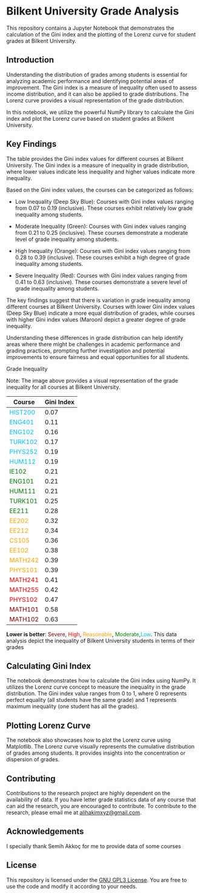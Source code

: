 # Bilkent University Grade Analysis

This repository contains a Jupyter Notebook that demonstrates the calculation of the Gini index and the plotting of the Lorenz curve for student grades at Bilkent University.

## Introduction
Understanding the distribution of grades among students is essential for analyzing academic performance and identifying potential areas of improvement. The Gini index is a measure of inequality often used to assess income distribution, and it can also be applied to grade distributions. The Lorenz curve provides a visual representation of the grade distribution.

In this notebook, we utilize the powerful NumPy library to calculate the Gini index and plot the Lorenz curve based on student grades at Bilkent University.

## Key Findings

The table provides the Gini index values for different courses at Bilkent University. The Gini index is a measure of inequality in grade distribution, where lower values indicate less inequality and higher values indicate more inequality.

Based on the Gini index values, the courses can be categorized as follows:

-  Low Inequality (Deep Sky Blue): Courses with Gini index values ranging from 0.07 to 0.19 (inclusive). These courses exhibit relatively low grade inequality among students.

-   Moderate Inequality (Green): Courses with Gini index values ranging from 0.21 to 0.25 (inclusive). These courses demonstrate a moderate level of grade inequality among students.

-   High Inequality (Orange): Courses with Gini index values ranging from 0.28 to 0.39 (inclusive). These courses exhibit a high degree of grade inequality among students.

-   Severe Inequality (Red): Courses with Gini index values ranging from 0.41 to 0.63 (inclusive). These courses demonstrate a severe level of grade inequality among students.

The key findings suggest that there is variation in grade inequality among different courses at Bilkent University. Courses with lower Gini index values (Deep Sky Blue) indicate a more equal distribution of grades, while courses with higher Gini index values (Maroon) depict a greater degree of grade inequality.

Understanding these differences in grade distribution can help identify areas where there might be challenges in academic performance and grading practices, prompting further investigation and potential improvements to ensure fairness and equal opportunities for all students.

Grade Inequality

Note: The image above provides a visual representation of the grade inequality for all courses at Bilkent University.


|Course|Gini Index|
|---|---|
|<font color="deepskyblue">HIST200</font>|0.07|
|<font color="deepskyblue">ENG401</font>|0.11|
|<font color="deepskyblue">ENG102</font>|0.16|
|<font color="deepskyblue">TURK102</font>|0.17|
|<font color="deepskyblue">PHYS252</font>|0.19|
|<font color="deepskyblue">HUM112</font>|0.19|
|<font color="green">IE102</font>|0.21|
|<font color="green">ENG101</font>|0.21|
|<font color="green">HUM111</font>|0.21|
|<font color="green">TURK101</font>|0.25|
|<font color="green">EE211</font>|0.28|
|<font color="orange">EE202</font>|0.32|
|<font color="orange">EE212</font>|0.34|
|<font color="orange">CS105</font>|0.36|
|<font color="orange">EE102</font>|0.38|
|<font color="orange">MATH242</font>|0.39|
|<font color="orange">PHYS101</font>|0.39|
|<font color="red">MATH241</font>|0.41|
|<font color="red">MATH255</font>|0.42|
|<font color="red">PHYS102</font>|0.47|
|<font color="maroon">MATH101</font>|0.58|
|<font color="maroon">MATH102</font>|0.63|
**Lower is better**: <font color="maroon">Severe</font>, <font color="red">High</font>, <font color="orange">Reasonable</font>, <font color="green">Moderate</font>,<font color="deepskyblue">Low</font>.
 This data analysis depict the inequality of Bilkent University students in terms of their grades

 

## Calculating Gini Index
The notebook demonstrates how to calculate the Gini index using NumPy. It utilizes the Lorenz curve concept to measure the inequality in the grade distribution. The Gini index value ranges from 0 to 1, where 0 represents perfect equality (all students have the same grade) and 1 represents maximum inequality (one student has all the grades).

## Plotting Lorenz Curve
The notebook also showcases how to plot the Lorenz curve using Matplotlib. The Lorenz curve visually represents the cumulative distribution of grades among students. It provides insights into the concentration or dispersion of grades.

## Contributing
Contributions to the research project are highly dependent on the availability of data. If you have letter grade statistics data of any course that can aid the research, you are encouraged to contribute.
To contribute to the research, please email me at alihakimxyz@gmail.com.

## Acknowledgements
I specially thank Semih Akkoç for me to provide data of some courses
## License
This repository is licensed under the [GNU GPL3 License](LICENSE). You are free to use the code and modify it according to your needs.
